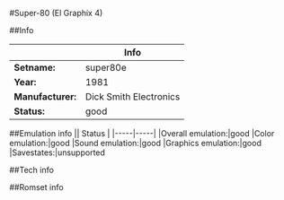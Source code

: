 #Super-80 (El Graphix 4)

##Info

||Info|
|-----|-----|
|**Setname:**|super80e
|**Year:**|1981
|**Manufacturer:**|Dick Smith Electronics
|**Status:**|good

##Emulation info
|| Status |
|-----|-----|
|Overall emulation:|good
|Color emulation:|good
|Sound emulation:|good
|Graphics emulation:|good
|Savestates:|unsupported

##Tech info

##Romset info

<!--- START OF EDITED COMMENT DO NOT TOUCH TEXT ABOVE-->

